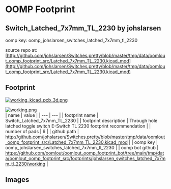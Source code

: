 # OOMP Footprint  
## Switch_Latched_7x7mm_TL_2230  by johslarsen  
  
oomp key: oomp_johslarsen_switches_latched_7x7mm_tl_2230  
  
source repo at: [http://github.com/johslarsen/Switches.pretty/blob/master/tmp/data/oomlout_oomp_footprint_src/Latched_7x7mm_TL_2230.kicad_mod](http://github.com/johslarsen/Switches.pretty/blob/master/tmp/data/oomlout_oomp_footprint_src/Latched_7x7mm_TL_2230.kicad_mod)  
## Footprint  
  
[![working_kicad_pcb_3d.png](working_kicad_pcb_3d_600.png)](working_kicad_pcb_3d.png)  
  
[![working.png](working_600.png)](working.png)  
| name | value | 
| --- | --- | 
| footprint name | Switch_Latched_7x7mm_TL_2230 | 
| footprint description | Through hole latched toggle switch E-Switch TL 2230 footprint recommendation | 
| number of pads | 6 | 
| github path | http://github.com/johslarsen/Switches.pretty/blob/master/tmp/data/oomlout_oomp_footprint_src/Latched_7x7mm_TL_2230.kicad_mod | 
| oomp key | oomp_johslarsen_switches_latched_7x7mm_tl_2230 | 
| oomp bot github | https://github.com/oomlout/oomlout_oomp_footprint_bot/tree/main/tmp/data/oomlout_oomp_footprint_src/footprints/johslarsen_switches_latched_7x7mm_tl_2230/working | 
## Images  
